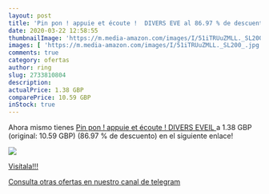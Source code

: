 ```yaml
---
layout: post
title: 'Pin pon ! appuie et écoute !  DIVERS EVE al 86.97 % de descuento'
date: 2020-03-22 12:58:55
thumbnailImage: 'https://m.media-amazon.com/images/I/51iTRUuZMLL._SL200_.jpg'
images: [ 'https://m.media-amazon.com/images/I/51iTRUuZMLL._SL200_.jpg' ]
comments: true
category: ofertas
author: ring
slug: 2733810804
description:
actualPrice: 1.38 GBP
comparePrice: 10.59 GBP
inStock: true
---
```


Ahora mismo tienes [Pin pon ! appuie et écoute !  DIVERS EVEIL ](https://www.amazon.com/dp/2733810804/?tag=redken08-20) a 1.38 GBP (original: 10.59 GBP) (86.97 %  de descuento) en el siguiente enlace!

[![](https://m.media-amazon.com/images/I/51iTRUuZMLL._SL200_.jpg)](https://www.amazon.com/dp/2733810804/?tag=redken08-20)

[Visítala!!!](https://www.amazon.com/dp/2733810804/?tag=redken08-20)

[Consulta otras ofertas en nuestro canal de telegram](https://t.me/s/ofertas25)
